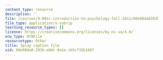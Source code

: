 ```yaml
---
content_type: resource
description: ''
file: /courses/9-00sc-introduction-to-psychology-fall-2011/60e98da0293be0dc0a1ecb5cf15b1807_2fbrl6WoIyo.srt
file_type: application/x-subrip
learning_resource_types: []
license: https://creativecommons.org/licenses/by-nc-sa/4.0/
ocw_type: OCWFile
resourcetype: Other
title: 3play caption file
uid: 60e98da0-293b-e0dc-0a1e-cb5cf15b1807
---
```

